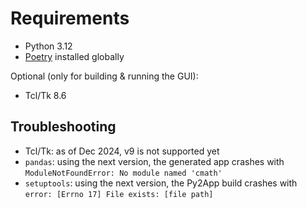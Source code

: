 # Requirements

- Python 3.12
- [Poetry](https://python-poetry.org/) installed globally

Optional (only for building & running the GUI):

- Tcl/Tk 8.6

## Troubleshooting

- Tcl/Tk: as of Dec 2024, v9 is not supported yet
- `pandas`: using the next version, the generated app crashes with `ModuleNotFoundError: No module named 'cmath'`
- `setuptools`: using the next version, the Py2App build crashes with `error: [Errno 17] File exists: [file path]`
